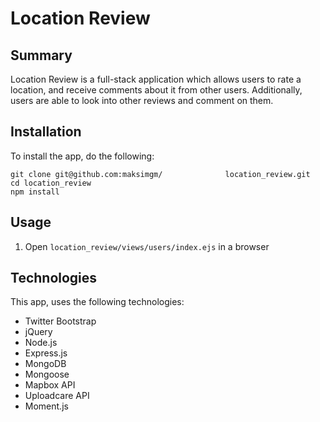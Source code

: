 Location Review
===

## Summary
Location Review is a full-stack application which allows users to rate a location, and receive comments about it from other users. Additionally, users are able to look into other reviews and comment on them.

## Installation
To install the app, do the following:

	git clone git@github.com:maksimgm/				location_review.git
	cd location_review
	npm install
## Usage
1. Open `location_review/views/users/index.ejs` in a browser

## Technologies 

This app, uses the following technologies:

* Twitter Bootstrap
* jQuery
* Node.js
* Express.js
* MongoDB
* Mongoose
* Mapbox API
* Uploadcare API
* Moment.js